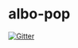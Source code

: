 # albo-pop

[![Gitter](https://badges.gitter.im/aborruso/albo-pop.svg)](https://gitter.im/aborruso/albo-pop?utm_source=badge&utm_medium=badge&utm_campaign=pr-badge&utm_content=badge)